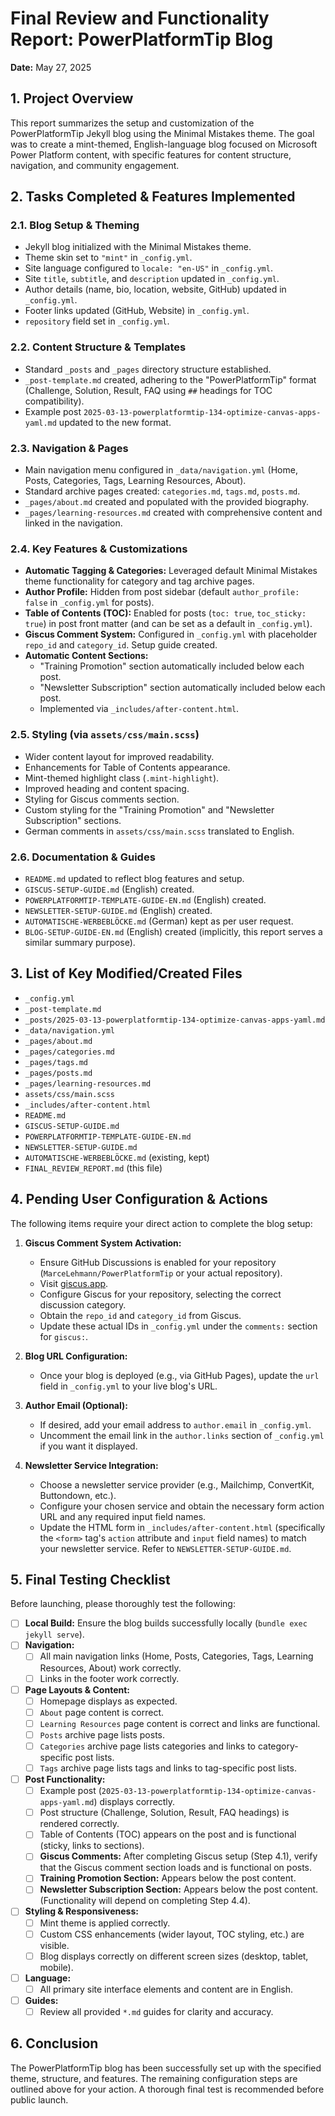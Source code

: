 # Final Review and Functionality Report: PowerPlatformTip Blog

**Date:** May 27, 2025

## 1. Project Overview

This report summarizes the setup and customization of the PowerPlatformTip Jekyll blog using the Minimal Mistakes theme. The goal was to create a mint-themed, English-language blog focused on Microsoft Power Platform content, with specific features for content structure, navigation, and community engagement.

## 2. Tasks Completed & Features Implemented

### 2.1. Blog Setup & Theming
-   Jekyll blog initialized with the Minimal Mistakes theme.
-   Theme skin set to `"mint"` in `_config.yml`.
-   Site language configured to `locale: "en-US"` in `_config.yml`.
-   Site `title`, `subtitle`, and `description` updated in `_config.yml`.
-   Author details (name, bio, location, website, GitHub) updated in `_config.yml`.
-   Footer links updated (GitHub, Website) in `_config.yml`.
-   `repository` field set in `_config.yml`.

### 2.2. Content Structure & Templates
-   Standard `_posts` and `_pages` directory structure established.
-   `_post-template.md` created, adhering to the "PowerPlatformTip" format (Challenge, Solution, Result, FAQ using `##` headings for TOC compatibility).
-   Example post `2025-03-13-powerplatformtip-134-optimize-canvas-apps-yaml.md` updated to the new format.

### 2.3. Navigation & Pages
-   Main navigation menu configured in `_data/navigation.yml` (Home, Posts, Categories, Tags, Learning Resources, About).
-   Standard archive pages created: `categories.md`, `tags.md`, `posts.md`.
-   `_pages/about.md` created and populated with the provided biography.
-   `_pages/learning-resources.md` created with comprehensive content and linked in the navigation.

### 2.4. Key Features & Customizations
-   **Automatic Tagging & Categories:** Leveraged default Minimal Mistakes theme functionality for category and tag archive pages.
-   **Author Profile:** Hidden from post sidebar (default `author_profile: false` in `_config.yml` for posts).
-   **Table of Contents (TOC):** Enabled for posts (`toc: true`, `toc_sticky: true`) in post front matter (and can be set as a default in `_config.yml`).
-   **Giscus Comment System:** Configured in `_config.yml` with placeholder `repo_id` and `category_id`. Setup guide created.
-   **Automatic Content Sections:**
    -   "Training Promotion" section automatically included below each post.
    -   "Newsletter Subscription" section automatically included below each post.
    -   Implemented via `_includes/after-content.html`.

### 2.5. Styling (via `assets/css/main.scss`)
-   Wider content layout for improved readability.
-   Enhancements for Table of Contents appearance.
-   Mint-themed highlight class (`.mint-highlight`).
-   Improved heading and content spacing.
-   Styling for Giscus comments section.
-   Custom styling for the "Training Promotion" and "Newsletter Subscription" sections.
-   German comments in `assets/css/main.scss` translated to English.

### 2.6. Documentation & Guides
-   `README.md` updated to reflect blog features and setup.
-   `GISCUS-SETUP-GUIDE.md` (English) created.
-   `POWERPLATFORMTIP-TEMPLATE-GUIDE-EN.md` (English) created.
-   `NEWSLETTER-SETUP-GUIDE.md` (English) created.
-   `AUTOMATISCHE-WERBEBLÖCKE.md` (German) kept as per user request.
-   `BLOG-SETUP-GUIDE-EN.md` (English) created (implicitly, this report serves a similar summary purpose).

## 3. List of Key Modified/Created Files

-   `_config.yml`
-   `_post-template.md`
-   `_posts/2025-03-13-powerplatformtip-134-optimize-canvas-apps-yaml.md`
-   `_data/navigation.yml`
-   `_pages/about.md`
-   `_pages/categories.md`
-   `_pages/tags.md`
-   `_pages/posts.md`
-   `_pages/learning-resources.md`
-   `assets/css/main.scss`
-   `_includes/after-content.html`
-   `README.md`
-   `GISCUS-SETUP-GUIDE.md`
-   `POWERPLATFORMTIP-TEMPLATE-GUIDE-EN.md`
-   `NEWSLETTER-SETUP-GUIDE.md`
-   `AUTOMATISCHE-WERBEBLÖCKE.md` (existing, kept)
-   `FINAL_REVIEW_REPORT.md` (this file)

## 4. Pending User Configuration & Actions

The following items require your direct action to complete the blog setup:

1.  **Giscus Comment System Activation:**
    *   Ensure GitHub Discussions is enabled for your repository (`MarceLehmann/PowerPlatformTip` or your actual repository).
    *   Visit [giscus.app](https://giscus.app).
    *   Configure Giscus for your repository, selecting the correct discussion category.
    *   Obtain the `repo_id` and `category_id` from Giscus.
    *   Update these actual IDs in `_config.yml` under the `comments:` section for `giscus:`.

2.  **Blog URL Configuration:**
    *   Once your blog is deployed (e.g., via GitHub Pages), update the `url` field in `_config.yml` to your live blog's URL.

3.  **Author Email (Optional):**
    *   If desired, add your email address to `author.email` in `_config.yml`.
    *   Uncomment the email link in the `author.links` section of `_config.yml` if you want it displayed.

4.  **Newsletter Service Integration:**
    *   Choose a newsletter service provider (e.g., Mailchimp, ConvertKit, Buttondown, etc.).
    *   Configure your chosen service and obtain the necessary form action URL and any required input field names.
    *   Update the HTML form in `_includes/after-content.html` (specifically the `<form>` tag's `action` attribute and `input` field names) to match your newsletter service. Refer to `NEWSLETTER-SETUP-GUIDE.md`.

## 5. Final Testing Checklist

Before launching, please thoroughly test the following:

-   [ ] **Local Build:** Ensure the blog builds successfully locally (`bundle exec jekyll serve`).
-   [ ] **Navigation:**
    -   [ ] All main navigation links (Home, Posts, Categories, Tags, Learning Resources, About) work correctly.
    -   [ ] Links in the footer work correctly.
-   [ ] **Page Layouts & Content:**
    -   [ ] Homepage displays as expected.
    -   [ ] `About` page content is correct.
    -   [ ] `Learning Resources` page content is correct and links are functional.
    -   [ ] `Posts` archive page lists posts.
    -   [ ] `Categories` archive page lists categories and links to category-specific post lists.
    -   [ ] `Tags` archive page lists tags and links to tag-specific post lists.
-   [ ] **Post Functionality:**
    -   [ ] Example post (`2025-03-13-powerplatformtip-134-optimize-canvas-apps-yaml.md`) displays correctly.
    -   [ ] Post structure (Challenge, Solution, Result, FAQ headings) is rendered correctly.
    -   [ ] Table of Contents (TOC) appears on the post and is functional (sticky, links to sections).
    -   [ ] **Giscus Comments:** After completing Giscus setup (Step 4.1), verify that the Giscus comment section loads and is functional on posts.
    -   [ ] **Training Promotion Section:** Appears below the post content.
    -   [ ] **Newsletter Subscription Section:** Appears below the post content. (Functionality will depend on completing Step 4.4).
-   [ ] **Styling & Responsiveness:**
    -   [ ] Mint theme is applied correctly.
    -   [ ] Custom CSS enhancements (wider layout, TOC styling, etc.) are visible.
    -   [ ] Blog displays correctly on different screen sizes (desktop, tablet, mobile).
-   [ ] **Language:**
    -   [ ] All primary site interface elements and content are in English.
-   [ ] **Guides:**
    -   [ ] Review all provided `*.md` guides for clarity and accuracy.

## 6. Conclusion

The PowerPlatformTip blog has been successfully set up with the specified theme, structure, and features. The remaining configuration steps are outlined above for your action. A thorough final test is recommended before public launch.
